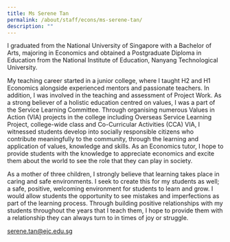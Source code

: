 ```yaml
---
title: Ms Serene Tan
permalink: /about/staff/econs/ms-serene-tan/
description: ""
---
```

I graduated from the National University of Singapore with a Bachelor of Arts, majoring in Economics and obtained a Postgraduate Diploma in Education from the National Institute of Education, Nanyang Technological University.

My teaching career started in a junior college, where I taught H2 and H1 Economics alongside experienced mentors and passionate teachers. In addition, I was involved in the teaching and assessment of Project Work. As a strong believer of a holistic education centred on values, I was a part of the Service Learning Committee. Through organising numerous Values in Action (VIA) projects in the college including Overseas Service Learning Project, college-wide class and Co-Curricular Activities (CCA) VIA, I witnessed students develop into socially responsible citizens who contribute meaningfully to the community, through the learning and application of values, knowledge and skills. As an Economics tutor, I hope to provide students with the knowledge to appreciate economics and excite them about the world to see the role that they can play in society.

As a mother of three children, I strongly believe that learning takes place in caring and safe environments. I seek to create this for my students as well; a safe, positive, welcoming environment for students to learn and grow. I would allow students the opportunity to see mistakes and imperfections as part of the learning process. Through building positive relationships with my students throughout the years that I teach them, I hope to provide them with a relationship they can always turn to in times of joy or struggle.

[serene.tan@ejc.edu.sg](mailto:serene.tan@ejc.edu.sg)